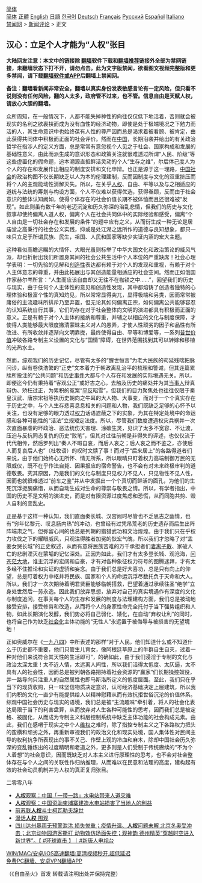  <!-- 面包屑导航 --> <div class="breadcrumb"><!-- GTranslate: https://gtranslate.io/ -->  <div class="switcher notranslate">  <div class="selected">  <a href="#" onclick="return false;"> 简体</a>  </div>  <div class="option">  <a href="https://www.bannedbook.org" onclick="doGTranslate('zh-CN|zh-CN');jQuery('div.switcher div.selected a').html(jQuery(this).html());return false;" title="简体中文" class="nturl selected"> 简体</a>  <a href="https://www.bannedbook.org/zh-tw/" onclick="doGTranslate('zh-CN|zh-TW');jQuery('div.switcher div.selected a').html(jQuery(this).html());return false;" title="繁體中文" class="nturl"> 正體</a>  <a href="https://www.bannedbook.org/en/" onclick="doGTranslate('zh-CN|en');jQuery('div.switcher div.selected a').html(jQuery(this).html());return false;" title="English" class="nturl"> English</a>  <a href="https://www.bannedbook.org/ja/" onclick="doGTranslate('zh-CN|ja');jQuery('div.switcher div.selected a').html(jQuery(this).html());return false;" title="日本語" class="nturl"> 日語</a>  <a href="https://www.bannedbook.org/ko/" onclick="doGTranslate('zh-CN|ko');jQuery('div.switcher div.selected a').html(jQuery(this).html());return false;" title="한국어" class="nturl"> 한국어</a>  <a href="https://www.bannedbook.org/de/" onclick="doGTranslate('zh-CN|de');jQuery('div.switcher div.selected a').html(jQuery(this).html());return false;" title="Deutsch" class="nturl"> Deutsch</a>  <a href="https://www.bannedbook.org/fr/" onclick="doGTranslate('zh-CN|fr');jQuery('div.switcher div.selected a').html(jQuery(this).html());return false;" title="Français" class="nturl"> Français</a>  <a href="https://www.bannedbook.org/ru/" onclick="doGTranslate('zh-CN|ru');jQuery('div.switcher div.selected a').html(jQuery(this).html());return false;" title="Русский" class="nturl"> Русский</a>  <a href="https://www.bannedbook.org/es/" onclick="doGTranslate('zh-CN|es');jQuery('div.switcher div.selected a').html(jQuery(this).html());return false;" title="Español" class="nturl"> Español</a>  <a href="https://www.bannedbook.org/it/" onclick="doGTranslate('zh-CN|it');jQuery('div.switcher div.selected a').html(jQuery(this).html());return false;" title="Italiano" class="nturl"> Italiano</a>  </div>  </div>      <div class='breadcrumb-sub'><!-- Breadcrumb NavXT 6.3.0 --> <a href="https://www.bannedbook.org/" class="home">禁闻网</a> &gt; <a href="https://www.bannedbook.org/bnews/comments/" class="category">新闻评论</a> &gt; 正文</div></div><h2>汉心：立足个人才能为“人权”张目</h2> <p class="notice"><b>大陆网友注意：本文中的链接除 <a href="https://github.com/bannedbook/fanqiang" >翻墙</a>软件下载和<a href="https://github.com/killgcd/justmysocks/blob/master/README.md">翻墙推荐</a>链接外全部为禁网链接，未翻墙状态下打不开，请勿点击。此为文字版禁闻，欲看图文视频完整版和更多禁闻，请下载<a href="https://github.com/bannedbook/fanqiang">翻墙软件或APP</a>后翻墙上禁闻网。</p><p>备注：翻墙看新闻非常安全，翻墙以真实身份发表敏感言论有一定风险，但只看不说则没有任何风险，翻的人太多，政府管不过来，也不管。信息自由是天赋人权，请放心大胆的翻墙。</b></p>  <div class="entry"> <p>众所周知，在一般情况下，人都不能失掉神性的向往仅仅低下地活着，否则就会被现实的名利之欲裹挟而成为没有血性的经济动物，即使是处于极端境况之下勉力而活的人，其生命意识中也始终葆有人性的尊严因而总是渴求着被看顾、被肯定，由此获得共同体中积极而正面的社会评价。然而在<span class='wp_keywordlink_affiliate'><a href="https://www.bannedbook.org/" title="中国" target="_blank">中国</a></span>，长期沿袭并给出的有关政治哲学在指涉人的定义方面，总是常常有意忽视个人见之于社会、国家构成和发展的基础性意义，由此而派生成的意识形态和政策关注就很难透过所谓“人民、阶级”等这些虚置化的假命题，追本溯源直抵鲜活灵动的个人“生存之维”，尔后体己度人为个人的存在和发展作出相应的制度安排和文化申辩。也正是源于这一理路，<a href="https://www.bannedbook.org/bnews/tag/%e4%b8%ad%e5%9b%bd%e7%a4%be%e4%bc%9a/" class="st_tag internal_tag" rel="tag" title="标签 中国社会 下的日志">中国社会</a>的政治构图不仅长期缺乏以人为本的伦理建制，反而因制度与文化的双重挤压而将个人的主观能动性消解灭失。所以，在关乎<a href="https://www.bannedbook.org/bnews/tag/%e4%ba%ba%e6%9d%83/" class="st_tag internal_tag" rel="tag" title="标签 人权 下的日志">人权</a>、自由、平等以及与之相适应的道统与法统的筹划与构设方面，个人不仅难以获得优选，获得眷顾，反而由于社会意识的整体认知阙如，使得个体存在的社会价值长期不被体恤而且还很难被“发现”。如此则虽有数千年的老迈沉淀和历久弥深的治乱悲情，但我们的历史与文化叙事却使终偏离人道人权，偏离个人在社会共同体中的实际经验和感受，偏离“个人自由是一切社会存在和发展的条件”的题中应有之义，从而衍生成一种无论是居庙堂之高秉行的社会公义实践，抑或是处江湖之远所作的道德与良知想象，都只一味只立足于所谓民族、民生，祖国、人民和国家等缺少实证内涵的宏大主题。</p> <p>这种看似高瞻远瞩的大情怀、大眼光虽则标举了中华大国文化和政治策论的威风气派，却也折射出我们所置身其间的社会公共生活中个人本位的严重缺席！社会心理学表明：一切先验的见解和<a href="https://www.bannedbook.org/bnews/tag/%E5%88%9B%E9%80%A0%E6%80%A7/" class="st_tag internal_tag" rel="tag" title="标签 创造性 下的日志">创造性</a>表达都有赖于对个人的发现和重视，有赖于对个人主体意志的尊重，并由此拓展出与其创造能量相适应的社会空间。然而正如俄国作家赫尔岑所言：“人生而应该自由却又无往不在枷锁之中……”，回望我们的历史与现实，由于任何个人主体性的意见和创造性发现，其中都熔铸了创造者独特的心理体验和极富个性的真知灼见，所以常常显得突兀，显得极端和另类，因而常常被庸俗的主流趣味所排斥乃至弃置，但无论其如何偏离正宗，如何偏离公共能够容忍的认知系统自行其事，它们的存在对于社会整体向文明的演进都具有积极而正面的意义。正是有赖于对个人主体的接纳和尊重，并辅之以相应的文化与制度保障，才使得人类能够最大限度撇清蒙昧主义对人的愚弄，才使人性顽劣的因子和品性有所改进、有所收敛并逐渐向文明靠拢，最终使得自由、平等和博爱等，一系列<a href="https://www.bannedbook.org/bnews/tag/%e6%99%ae%e4%b8%96%e4%bb%b7%e5%80%bc/" class="st_tag internal_tag" rel="tag" title="标签 普世价值 下的日志">普世价值</a>冲破各路专制主义设置的文化与“国情”障碍，在世界范围找到其可以转嫁和移植的光热水土。</p>  <p>然而，综观我们的历史记忆，尽管有太多的“醒世恒言”为老大民族的苟延残喘把脉问诊，纵有卷佚浩繁的“正史”文本着力于朝政离乱治平的梳理和警诫，但其连篇累牍所投注的“公共问题”和<span class='wp_keywordlink'><a href="https://www.bannedbook.org/forum33/" title="近代历史事件真相" target="_blank">历史事件</a></span>大都与个人存在和发展的实际境遇无关。所以，即便迄今仍有秉持着“客观公正”或好古之心，去触及历史的痛处并为其<a href="https://www.bannedbook.org/bnews/tag/%E5%BD%93%E4%BA%8B%E4%BA%BA/" class="st_tag internal_tag" rel="tag" title="标签 当事人 下的日志">当事人</a>辩真辩伪、矫枉过正，为累积的冤案“<span class='wp_keywordlink'><a href="https://www.bannedbook.org/forum11/topic332.html" title="禁片：平反的把戏" target="_blank">平反</a></span>昭雪”，但我们的目力聚焦处也往往仅限于秦皇汉武、唐宗宋祖等执历史朝向之牛耳的大人物、大事变，而对于一个个真实存在于历史之中，与个人生存悲喜息息相关的问题和人物，我们既缺乏足够的心怀予以关注，也没有足够的眼力透过<a href="https://www.bannedbook.org/bnews/tag/%E6%9D%83%E5%8A%9B/" class="st_tag internal_tag" rel="tag" title="标签 权力 下的日志">权力</a>话语遮蔽之下的实象，为其在特定处境中的命运感和各种可能性的“活法”立规矩定法度。所以，尽管我们数度遭遇权灾兵祸并一次次直面暴虐的坏政治、恶法统伤天害理、涂碳生灵，见识了太多不宽容、不让渡，压迫与反抗同态复仇的历史“败笔”，但其对过往前朝是非得失的评述，也仅仅流于代代相传，然后罗列出“秦人不暇自哀，而后人哀之；后人哀之而不鉴之，亦使后人而复哀后人也”（杜牧语）的叹时文牍了事！而对于“后来居上”的各路得道者们来说，由于他们始终心无所怀、情无所系，所以眼晴只盯着权力高端制御万民的无限威仪，既不在乎作法自毙、因果报应的宿命警告，也不会有对未来终极审判的道德敬畏。究其原因，乃是我们的文化与制度只见权力不见人，只见物性不见人性，因而也就很难透过“前车之鉴”并从中发掘出一个个真切而鲜活的面孔，为他们的生死沉浮扼腕痛惜，从而自动生成对生命的尊崇与敬畏之情。所以，有学者指出，中国的历史不是文明的演进史，而是对有限资源过度焦虑和恐慌，从而同胞共剪、毁人自利的变乱史。</p> <p>正是基于这样一种认知，我们直面秦长城、汉宫阙时尽管也不乏思古之幽情，也有“穷年忆黎元、叹息肠内热”的冲动，也曾经有过凭吊荒老的历史遗存而后生出阵阵端肃之气，但弥留心间的也总是列朝的猎猎武功和文治煌煌。由于我们只在乎权力攻伐之下的耀眼威风，只观注得胜者加冕的恢宏气魄，所以我们才忽略了对“孟姜女哭长城”的正史叙述，从而有意将民族苦难的万千承担者们<a href="https://www.bannedbook.org/bnews/tag/%E5%A6%BB%E7%A6%BB%E5%AD%90%E6%95%A3/" class="st_tag internal_tag" rel="tag" title="标签 妻离子散 下的日志">妻离子散</a>、家破人亡的悲剧湮灭在蒙垢的记忆深处。正因为如此，我们才有太多登长城、观沧海，<span class='wp_keywordlink'><a href="https://www.bannedbook.org/forum2/topic849.html" title="问苍茫大地——中外采矿史最大惨案揭秘" target="_blank">问苍茫大地</a></span>，谁主沉浮的宏阔和自豪，才有对各种象征权力符号的图腾迷拜，才有太多经不住推论和实证的虚骄和妄念。由于我们总是好大喜功，总是只有向上的仰望，总是盯着权力中枢并将民族、国家和个人的命运沉浮尽数托负于天命和大人。所以，我们才一次次期待着明君贤臣能够临朝搭救，巴望着通过承续往圣“绝学”立身处世然后一劳永逸。因此我们放弃思想，放弃对自己的真实境遇作有深度的文化与制度追问，在事关每个人的生存和发展的制度与法理建构方面，我们总是被动地接受安排，接受修剪和改造，从而将个人的身家性命完全托付于当下强势组织和人物，如此长期演化发醇，我们势必将自己弱化、矮化，在自动“弃权让利”的同时，也将自己作为缺乏<a href="https://www.bannedbook.org/bnews/tag/%E7%A4%BE%E4%BC%9A%E5%8C%96/" class="st_tag internal_tag" rel="tag" title="标签 社会化 下的日志">社会化</a>主体功能的“无性人”永远置于被侮辱与被损害的无望境地！</p>  <p>正如奥威尔在《<span class='wp_keywordlink'><a href="https://www.bannedbook.org/forum2/topic186.html" title="《1984》 英·乔治·奥威尔 著" target="_blank">一九八四</a></span>》中所表述的那样“对于人民，他们知道什么或不知道什么于历史都不重要，他们只管生儿育女，像阿根廷草原上的牛群自生自灭，过着一种对他们来说符合其天性的生活即可”，的确如此，由于我们浸淫于专制的文化与政治太深太重！太不近人情，太远离人间性，所以我们活得太低度、太仄逼，太不具有人的社会性，因而总是被列朝各路把持着社会资源的“赢家”们长期操控奴役，并一路导向只注重人的自然属性也即马斯洛所定义的低度层面。至此，我们只在乎当下的现货收购，只一味坚信物质决定意识，认可经济基础决定上层建筑，所以我们内积的文化一直少有能提供给人以精神慰藉从而有效抗拒世俗沉沦的价值体系。综观中国社会历史与现实的语境，我们总是被“主流趣味”牵引着，将人的社会化表达局限于当下的利害盘算，从而放弃对人生各种可能性的思考，因而我们总是被定格、被固化，从而成为专制主义科层控制系统中缺乏主体功能的社会构成元素。由此，我们在感喟于现实之中个人<span class='wp_keywordlink_affiliate'><a href="https://www.bannedbook.org/bnews/weiquan/" title="维权" target="_blank">维权</a></span>之难时，除了指控专制主义之下各路权力把头的蛮横和顽劣之外，再重新审视我们的政治文化和现实处境，国人集体性对民间主导的权利抗争所表现出的事不关己、作壁上观的冷血和麻木，除却中国社会历久弥深的变乱锤炼出的过度精明和老道之外，更多则是人们受制于传统赓续的“不为个人着想”的社会意识，因而既缺乏对人本主义进行原理性的思考，也不会对社会整体存在与个人之间的关联性作归纳推理，从而难以在民意和法理的高度，建构起有效的社会动员机制并为人权的真正复归张目。</p> <p>二零零八年</p>  <ul class='op-related-articles' title='相关阅读'> <li><a href='https://www.bannedbook.org/bnews/headline/20210810/1603770.html' target='_blank'><b>人权</b>观察：中国「一带一路」水电站带来人道灾难</a></li> <li><a href='https://www.bannedbook.org/bnews/headline/20210810/1603760.html' target='_blank'><b>人权</b>观察：中国资助柬埔寨建造水电站损害了当地人的利益</a></li> <li><a href='https://www.bannedbook.org/bnews/baitai/20210810/1603591.html' target='_blank'>前苏联<b>人权</b>斗士柯瓦勒夫辞世</a></li> <li><a href='https://www.bannedbook.org/bnews/renquan/20210809/1603210.html' target='_blank'>漫话<b>人权</b>·围观</a></li> <li><a href='https://www.bannedbook.org/bnews/bannedvideo/20210809/1603175.html' target='_blank'>四川达州暴雨无预警泄洪 损失惨重；疫情升温、<b>人权</b>问题未解 北京冬奥受冲击；北京动物园游客撕打 动物效仿场面失控；观神韵 德州精英“穿越时空进入新世界”。【 #环球直击 】｜#新唐人电视台</a></li> </ul> <p class="texttj"> <a href="https://github.com/bannedbook/fanqiang/wiki/V2ray%E6%9C%BA%E5%9C%BA" target="_blank">WIN/MAC/安卓/iOS高速翻墙:高清视频秒开,超低延迟</a><br/> <a href="https://github.com/bannedbook/fanqiang/wiki/%E7%A6%81%E9%97%BB%E7%BD%91%E5%AE%89%E5%8D%93%E7%BF%BB%E5%A2%99%E6%96%B0%E9%97%BBAPP" target="_blank">免费PC翻墙、安卓VPN翻墙APP</a></p><p>（《自由圣火》首发&nbsp;转载请注明出处并保持完整）</p> <a name='sharetosocial'></a>  <div style="margin-bottom:5px;padding-bottom:5px;clear:both"> <div id="archive-pix-1" class="banner-ads"> <!-- AuctionX Display platform tag START --> <div id="26318x728x90x621x_ADSLOT2" clicktrack="%%CLICK_URL_ESC%%"></div> <!-- AuctionX Display platform tag END --> </div> <div id="archive-pix-2" class="banner-ads"> <!-- AuctionX Display platform tag START --> <div id="26315x300x250x621x_ADSLOT2" clicktrack="%%CLICK_URL_ESC%%"></div> <!-- AuctionX Display platform tag END --> </div> </div>  <div id="archive-pix-1" class="banner-ads"> <!-- AuctionX Display platform tag START --> <div id="26318x728x90x621x_ADSLOT3" clicktrack="%%CLICK_URL_ESC%%"></div> <!-- AuctionX Display platform tag END --> </div> </div><!--END ENTRY--> 